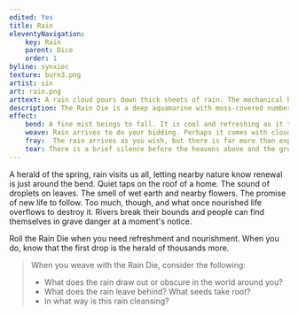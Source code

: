 ```yaml
---
edited: Yes
title: Rain
eleventyNavigation:
    key: Rain
    parent: Dice
    order: 1
byline: synxiec
texture: burn3.png
artist: sin
art: rain.png
arttext: A rain cloud pours down thick sheets of rain. The mechanical bronze arms of a mechanical humanoid figure reach out from the water, either enthralled or baffled by the deluge.
description: The Rain Die is a deep aquamarine with moss-covered numbers that ripple when they are touched. Clouds of various shapes dance around its heart. 
effect:
    bend: A fine mist beings to fall. It is cool and refreshing as it touches your skin. 
    weave: Rain arrives to do your bidding. Perhaps it comes with clouds. Perhaps a sunshower. The rain nourishes what you wish to nourish or extinguishes what you need to extinguish.
    fray:  The rain arrives as you wish, but there is far more than expected. More than any plant or person could take in or absorb. The land around you becomes difficult to navigate. 
    tear: There is a brief silence before the heavens above and the ground below erupt. Geysers burst forth, rivers overflow, and heavy rains wash away everything in sight. Those caught in its flow are swept away along with the debris. Only a few pebbles, twigs, and hints of what used to be are left behind.
---
```


A herald of the spring, rain visits us all, letting nearby nature know renewal is just around the bend. Quiet taps on the roof of a home. The sound of droplets on leaves. The smell of wet earth and nearby flowers. The promise of new life to follow. Too much, though, and what once nourished life overflows to destroy it. Rivers break their bounds and people can find themselves in grave danger at a moment's notice.

Roll the Rain Die when you need refreshment and nourishment. When you do, know that the first drop is the herald of thousands more.

> When you weave with the Rain Die, consider the following:
>
> - What does the rain draw out or obscure in the world around you? 
> - What does the rain leave behind? What seeds take root?
> - In what way is this rain cleansing?
